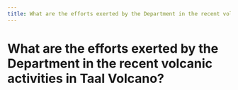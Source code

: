 ```yaml
---
title: What are the efforts exerted by the Department in the recent volcanic activities in Taal Volcano?
---
```


# What are the efforts exerted by the Department in the recent volcanic activities in Taal Volcano?
